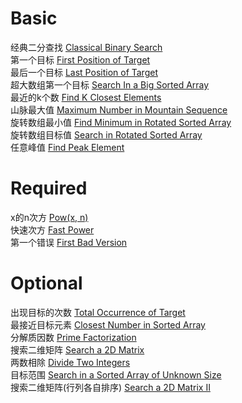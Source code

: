 # Basic
经典二分查找 [Classical Binary Search](https://www.lintcode.com/problem/457/)   
第一个目标 [First Position of Target](https://www.lintcode.com/problem/14/)   
最后一个目标 [Last Position of Target](https://www.lintcode.com/problem/458/)   
超大数组第一个目标 [Search In a Big Sorted Array](https://www.lintcode.com/problem/447/)   
最近的k个数 [Find K Closest Elements](https://www.lintcode.com/problem/460/)  
山脉最大值 [Maximum Number in Mountain Sequence](https://www.lintcode.com/problem/585/)   
旋转数组最小值 [Find Minimum in Rotated Sorted Array](https://www.lintcode.com/problem/159/)   
旋转数组目标值 [Search in Rotated Sorted Array](https://www.lintcode.com/problem/62/)   
任意峰值 [Find Peak Element](https://www.lintcode.com/problem/75/)   

# Required
x的n次方 [Pow(x, n)](https://www.lintcode.com/problem/428/)  
快速次方 [Fast Power](https://www.lintcode.com/problem/140/)  
第一个错误 [First Bad Version](https://www.lintcode.com/problem/74/)  

# Optional
出现目标的次数 [Total Occurrence of Target](https://www.lintcode.com/problem/462/)  
最接近目标元素 [Closest Number in Sorted Array](https://www.lintcode.com/problem/459/)  
分解质因数 [Prime Factorization](https://www.lintcode.com/problem/235/)  
搜索二维矩阵 [Search a 2D Matrix](https://www.lintcode.com/problem/28/)  
两数相除 [Divide Two Integers](https://www.lintcode.com/problem/414/)  
目标范围 [Search in a Sorted Array of Unknown Size](https://www.lintcode.com/problem/1522/)  
搜索二维矩阵(行列各自排序) [Search a 2D Matrix II](https://www.lintcode.com/problem/38/)  
